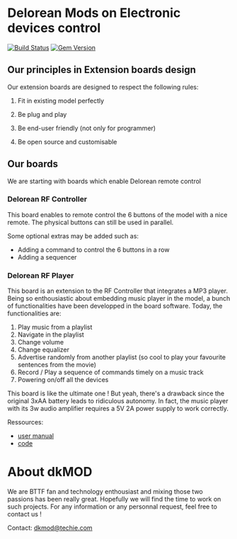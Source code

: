 # Delorean Mods on Electronic devices control

[![Build Status](https://travis-ci.org/pages-themes/minimal.svg?branch=master)](https://travis-ci.org/pages-themes/minimal) [![Gem Version](https://badge.fury.io/rb/jekyll-theme-minimal.svg)](https://badge.fury.io/rb/jekyll-theme-minimal)

## Our principles in Extension boards design

Our extension boards are designed to respect the following rules:

1. Fit in existing model perfectly

2. Be plug and play

3. Be end-user friendly (not only for programmer)

4. Be open source and customisable

## Our boards

We are starting with boards which enable Delorean remote control

### Delorean RF Controller

This board enables to remote control the 6 buttons of the model with a nice remote.
The physical buttons can still be used in parallel.

Some optional extras may be added such as:
- Adding a command to control the 6 buttons in a row
- Adding a sequencer


### Delorean RF Player

This board is an extension to the RF Controller that integrates a MP3 player.
Being so enthousiastic about embedding music player in the model, a bunch of functionalities have been developped in the board software. Today, the functionalities are:

1. Play music from a playlist
2. Navigate in the playlist
3. Change volume
4. Change equalizer
5. Advertise randomly from another playlist (so cool to play your favourite sentences from the movie)
6. Record / Play a sequence of commands timely on a music track
7. Powering on/off all the devices

This board is like the ultimate one !
But yeah, there's a drawback since the original 3xAA battery leads to ridiculous autonomy.
In fact, the music player with its 3w audio amplifier requires a 5V 2A power supply to work correctly.

Ressources:
- [user manual](/Delorean%20RF%20Player%20-%20user%20manual%20-%20v1.pdf)
- [code](/tobecommited)


# About dkMOD
We are BTTF fan and technology enthousiast and mixing those two passions has been really great.
Hopefully we will find the time to work on such projects.
For any information or any personnal request, feel free to contact us !

Contact: [dkmod@techie.com](mailto:dkmod@techie.com)

